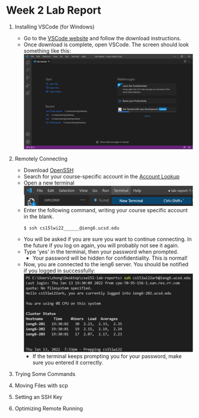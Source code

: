 # Week 2 Lab Report

1. Installing VSCode (for Windows)
    * Go to the [VSCode website](https://code.visualstudio.com/) and follow the download instructions.
    * Once download is complete, open VSCode. The screen should look something like this: ![Image1](vschomescreen.png)

2. Remotely Connecting
    * Download [OpenSSH](https://docs.microsoft.com/en-us/windows-server/administration/openssh/openssh_install_firstuse)
    * Search for your course-specific account in the [Account Lookup](https://sdacs.ucsd.edu/~icc/index.php)
    * Open a new terminal ![Image2](newterminal.png)
    * Enter the following command, writing your course specific account in the blank.
        ```
        $ ssh cs15lwi22______@ieng6.ucsd.edu 
        ```
    * You will be asked if you are sure you want to continue connecting. In the future if you log on again, you will probably not see it again. 
    * Type 'yes' in the terminal, then your password when prompted.
        * Your password will be hidden for confidentiality. This is normal!
    * Now, you are connected to the ieng6 server. You should be notified if you logged in successfully: ![Image3](successfullogin.png)
        * If the terminal keeps prompting you for your password, make sure you entered it correctly.

3. Trying Some Commands

4. Moving Files with scp

5. Setting an SSH Key

6. Optimizing Remote Running
